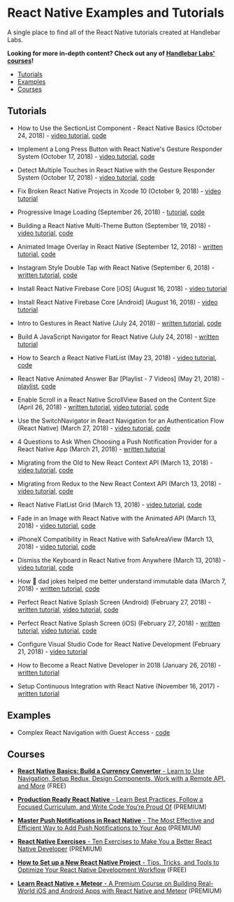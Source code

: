 # React Native Examples and Tutorials

A single place to find all of the React Native tutorials created at Handlebar Labs.

**Looking for more in-depth content? Check out any of [Handlebar Labs' courses](https://learn.handlebarlabs.com/courses)!**

* [Tutorials](#tutorials)
* [Examples](#examples)
* [Courses](#courses)

## Tutorials

* How to Use the SectionList Component - React Native Basics (October 24, 2018) - [video tutorial](https://www.youtube.com/watch?v=I-6oheM6cz0&feature=youtu.be), [code](https://github.com/HandlebarLabs/react-native-examples-and-tutorials/tree/master/tutorials/section-list-basics)

* Implement a Long Press Button with React Native's Gesture Responder System (October 17, 2018) - [video tutorial](https://www.youtube.com/watch?v=zYIvl9rEEK8), [code](https://github.com/HandlebarLabs/react-native-examples-and-tutorials/tree/master/tutorials/long-press-with-gesture-responder-system)

* Detect Multiple Touches in React Native with the Gesture Responder System (October 17, 2018) - [video tutorial](https://www.youtube.com/watch?v=j7LK96nRXP4), [code](https://github.com/HandlebarLabs/react-native-examples-and-tutorials/tree/master/tutorials/detect-multiple-touches-with-gesture-responder-system)

* Fix Broken React Native Projects in Xcode 10 (October 9, 2018) - [video tutorial](https://www.youtube.com/watch?v=sLMCmXT4i9A)

* Progressive Image Loading (September 26, 2018) - [tutorial](https://medium.com/react-native-training/progressive-image-loading-in-react-native-e7a01827feb7), [code](https://github.com/HandlebarLabs/react-native-examples-and-tutorials/tree/master/tutorials/progressive-image-loading)

* Building a React Native Multi-Theme Button (September 19, 2018) - [video tutorial](https://youtu.be/UUcaqUUeHWE), [code](https://github.com/HandlebarLabs/react-native-examples-and-tutorials/tree/master/tutorials/multi-theme-button)

* Animated Image Overlay in React Native (September 12, 2018) - [written tutorial](https://medium.com/@spencer_carli/animated-image-overlay-in-react-native-9b8dd22a9c6e), [code](https://github.com/HandlebarLabs/react-native-examples-and-tutorials/tree/master/tutorials/instagram-style-animated-image-overlays)

* Instagram Style Double Tap with React Native (September 6, 2018) - [written tutorial](https://medium.com/handlebar-labs/instagram-style-double-tap-with-react-native-49e757f68de), [code](https://github.com/HandlebarLabs/react-native-examples-and-tutorials/tree/master/tutorials/instagram-style-double-tap)

* Install React Native Firebase Core [iOS] (August 16, 2018) - [video tutorial](https://www.youtube.com/watch?v=qiOGMcX6Xtw)

* Install React Native Firebase Core [Android] (August 16, 2018) - [video tutorial](https://www.youtube.com/watch?v=_7iKm233n_M)

* Intro to Gestures in React Native (July 24, 2018) - [written tutorial](https://medium.com/handlebar-labs/intro-to-gestures-in-react-native-e9b63dd3305), [code](https://snack.expo.io/@spencercarli/basic-javascript-navigator-example)

* Build A JavaScript Navigator for React Native (July 24, 2018) - [written tutorial](https://www.fullstackreact.com/articles/build-your-own-javascript-navigator-for-react-native/)

* How to Search a React Native FlatList (May 23, 2018) - [video tutorial](https://www.youtube.com/watch?v=b5P6LIjQZEU), [code](https://github.com/spencercarli/searchable-react-native-flatlist/tree/finished)

* React Native Animated Answer Bar [Playlist - 7 Videos] (May 21, 2018) - [playlist](https://www.youtube.com/watch?v=LPieikcEMN0&list=PLG02JlJZbKbvWvjVhbjTq1IRg7Q3A1667), [code](https://github.com/HandlebarLabs/react-native-animated-answer-bar)

* Enable Scroll in a React Native ScrollView Based on the Content Size (April 26, 2018) - [written tutorial](https://medium.com/@spencer_carli/enable-scroll-in-a-react-native-scrollview-based-on-the-content-size-87430ccf319b), [video tutorial](https://www.youtube.com/watch?v=riWf6CtFkUA), [code](https://github.com/spencercarli/react-native-dynamic-scrollview)

* Use the SwitchNavigator in React Navigation for an Authentication Flow (React Native) (March 27, 2018) - [video tutorial](https://www.youtube.com/watch?v=L0ZsVjh2zBo), [code](https://github.com/spencercarli/react-navigation-auth-flow/tree/finished-code)

* 4 Questions to Ask When Choosing a Push Notification Provider for a React Native App (March 21, 2018) - [written tutorial](https://medium.com/handlebar-labs/4-questions-to-ask-when-choosing-a-push-notification-provider-for-a-react-native-app-fc0949eebc40)

* Migrating from the Old to New React Context API (March 13, 2018) - [video tutorial](https://www.youtube.com/watch?v=pfHk-k0R48A), [code](https://github.com/HandlebarLabs/currency-converter-starter/compare/dfd226dee89d2aa723470b567fab3a957e294822...6c51edf0d2984002f89585482aa15bdba826a59d)

* Migrating from Redux to the New React Context API (March 13, 2018) - [video tutorial](https://www.youtube.com/watch?v=ISgz8F9z0aM), [code](https://github.com/HandlebarLabs/currency-converter-starter/compare/e96b8b31529291029ce56d9cd1dab352a4a09102...dfd226dee89d2aa723470b567fab3a957e294822)

* React Native FlatList Grid (March 13, 2018) - [video tutorial](https://www.youtube.com/watch?v=8wv0kjsirso), [code](https://snack.expo.io/@spencercarli/react-native-flatlist-grid)

* Fade in an Image with React Native with the Animated API (March 13, 2018) - [video tutorial](https://www.youtube.com/watch?v=vzPmI0GCDPM), [code](https://snack.expo.io/@spencercarli/fade-in-an-image-with-react-native-with-the-animated-api)

* iPhoneX Compatibility in React Native with SafeAreaView (March 13, 2018) - [video tutorial](https://www.youtube.com/watch?v=C5gMteV-4-Y), [code](https://snack.expo.io/@spencercarli/iphonex-compatibility-in-react-native-with-safeareaview)

* Dismiss the Keyboard in React Native from Anywhere (March 13, 2018) - [video tutorial](https://www.youtube.com/watch?v=z_FVCeWloig), [code](https://snack.expo.io/@spencercarli/dismiss-the-keyboard-in-react-native-from-anywhere)

* How 💩 dad jokes helped me better understand immutable data (March 7, 2018) - [written tutorial](https://medium.com/handlebar-labs/how-dad-jokes-helped-me-better-understand-immutable-data-d4256a0d4eea), [code](https://snack.expo.io/B1N7JqT_G)

* Perfect React Native Splash Screen (Android) (February 27, 2018) - [written tutorial](https://medium.com/handlebar-labs/how-to-add-a-splash-screen-to-a-react-native-app-ios-and-android-30a3cec835ae), [video tutorial](https://www.youtube.com/watch?v=yFrx8HZlNtI), [code](https://github.com/spencercarli/react-native-splash-screen-demo)

* Perfect React Native Splash Screen (iOS) (February 27, 2018) - [written tutorial](https://medium.com/handlebar-labs/how-to-add-a-splash-screen-to-a-react-native-app-ios-and-android-30a3cec835ae), [video tutorial](https://www.youtube.com/watch?v=H0CC1UsvjDQ), [code](https://github.com/spencercarli/react-native-splash-screen-demo)

* Configure Visual Studio Code for React Native Development (February 21, 2018) - [video tutorial](https://www.youtube.com/watch?v=_srHOd6EFQ0&t=20s)

* How to Become a React Native Developer in 2018 (January 26, 2018) - [written tutorial](https://hackernoon.com/how-to-become-a-react-native-developer-in-2018-d9bc85e1d91f)

* Setup Continuous Integration with React Native (November 16, 2017) - [written tutorial](https://medium.com/react-native-training/setup-continuous-integration-with-react-native-50ad2f6145f4)

## Examples

* Complex React Navigation with Guest Access - [code](https://github.com/HandlebarLabs/react-native-examples-and-tutorials/tree/master/examples/complex-react-nav-with-guest-access)

## Courses

* [**React Native Basics: Build a Currency Converter** - Learn to Use Navigation, Setup Redux, Design Components, Work with a Remote API, and More](https://learn.handlebarlabs.com/p/react-native-basics-build-a-currency-converter) (FREE)

* [**Production Ready React Native** - Learn Best Practices, Follow a Focused Curriculum, and Write Code You’re Proud Of](https://learn.handlebarlabs.com/p/learn-to-send-react-native-apps-to-production) (PREMIUM)

* [**Master Push Notifications in React Native** - The Most Effective and Efficient Way to Add Push Notifications to Your App](https://learn.handlebarlabs.com/p/master-push-notifications-in-react-native) (PREMIUM)

* [**React Native Exercises** - Ten Exercises to Make You a Better React Native Developer](https://learn.handlebarlabs.com/p/react-native-exercises ) (PREMIUM)

* [**How to Set up a New React Native Project** - Tips, Tricks, and Tools to Optimize Your React Native Development Workflow](https://learn.handlebarlabs.com/p/react-native-exercises ) (FREE)

* [**Learn React Native + Meteor** - A Premium Course on Building Real-World iOS and Android Apps with React Native and Meteor](https://learn.handlebarlabs.com/p/react-native-meteor) (PREMIUM)
